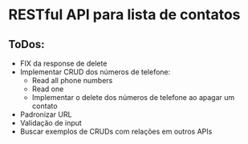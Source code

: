 # RESTful API para lista de contatos

## ToDos:

- FIX da response de delete
- Implementar CRUD dos números de telefone:
  - Read all phone numbers
  - Read one
  - Implementar o delete dos números de telefone ao apagar um contato
- Padronizar URL
- Validação de input
- Buscar exemplos de CRUDs com relações em outros APIs
